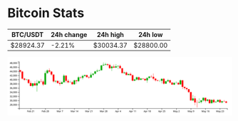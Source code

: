 # Bitcoin Stats

BTC/USDT|24h change|24h high|24h low|
|---|---|---|---|
|$28924.37|-2.21%|$30034.37|$28800.00|

<img src="./chart.svg">
